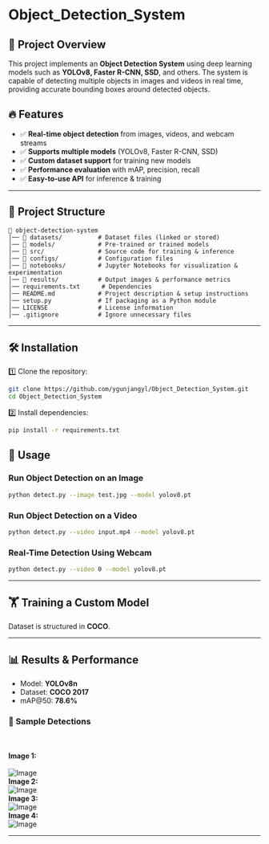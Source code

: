 # Object_Detection_System

## 🚀 Project Overview
This project implements an **Object Detection System** using deep learning models such as **YOLOv8, Faster R-CNN, SSD**, and others. The system is capable of detecting multiple objects in images and videos in real time, providing accurate bounding boxes around detected objects.

## 🔥 Features
- ✅ **Real-time object detection** from images, videos, and webcam streams
- ✅ **Supports multiple models** (YOLOv8, Faster R-CNN, SSD)
- ✅ **Custom dataset support** for training new models
- ✅ **Performance evaluation** with mAP, precision, recall
- ✅ **Easy-to-use API** for inference & training

---

## 📂 Project Structure
```
📂 object-detection-system  
│── 📂 datasets/          # Dataset files (linked or stored)  
│── 📂 models/            # Pre-trained or trained models  
│── 📂 src/               # Source code for training & inference  
│── 📂 configs/           # Configuration files  
│── 📂 notebooks/         # Jupyter Notebooks for visualization & experimentation  
│── 📂 results/           # Output images & performance metrics  
│── requirements.txt      # Dependencies  
│── README.md            # Project description & setup instructions  
│── setup.py             # If packaging as a Python module  
│── LICENSE              # License information  
│── .gitignore           # Ignore unnecessary files  
```

---

## 🛠 Installation
1️⃣ Clone the repository:
```bash
git clone https://github.com/ygunjangyl/Object_Detection_System.git  
cd Object_Detection_System  
```

2️⃣ Install dependencies:
```bash
pip install -r requirements.txt  
```



## 🎯 Usage
### **Run Object Detection on an Image**
```bash
python detect.py --image test.jpg --model yolov8.pt
```

### **Run Object Detection on a Video**
```bash
python detect.py --video input.mp4 --model yolov8.pt
```

### **Real-Time Detection Using Webcam**
```bash
python detect.py --video 0 --model yolov8.pt
```

---

## 🏋️ Training a Custom Model

Dataset is structured in **COCO**.

---

## 📊 Results & Performance
- Model: **YOLOv8n**
- Dataset: **COCO 2017**
- mAP@50: **78.6%**


### 📸 Sample Detections
<br><br>
**Image 1:**  
<br>
![Image](https://github.com/user-attachments/assets/c094f968-df5b-497a-9174-0f6bbd06a977)
<br>
**Image 2:** 
<br>
![Image](https://github.com/user-attachments/assets/00e5a44a-3886-4052-a3dc-b4f687f209c7)
<br>
**Image 3:** 
<br>
![Image](https://github.com/user-attachments/assets/10446431-acd6-450d-a3a5-3d980619c5ba)
<br>
**Image 4:** 
<br>
![Image](https://github.com/user-attachments/assets/ac73a6c9-9fe1-4046-b3c7-1e38b1697102)




---







